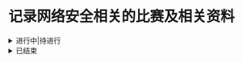# 记录网络安全相关的比赛及相关资料

<details>
 <summary>进行中|待进行</summary>  
</details>

<details>
<summary>已结束</summary>

1. 【2023】天池.ICDAR2023.阿里安全.挑战赛：篡改文本检测 [[赛道一](https://tianchi.aliyun.com/competition/entrance/532048/introduction)][[赛道二](https://tianchi.aliyun.com/competition/entrance/532052/introduction)]，**已结束**，赛事：20230215~20230331
   
2.
   <details><summary>【2022】天池 . 天池 . 阿里云webshell文本检测大赛，**已结束**，初赛：2022.10.24~2022.11.25</summary>
    
     [[赛事官网](https://tianchi.aliyun.com/competition/entrance/532035/introduction)]
    * 阿里云webshell文本检测算法赛 [[第8名方案开源code](https://github.com/yemoli/AMWD_2022_WEBSHELL)]
   </details>

3. 【2022】DataCon.大数据安全分析竞赛 [[赛事官网](https://datacon.qianxin.com/datacon2022)]，**已结束**，2022.12.01~2022.12.10
      
4.
   <details>
    <summary>【2022】DataFountain.Web攻击检测与分类识别，**已结束**， 2022.8.20~2022.11.18</summary>
    
   * [[赛事官网](https://www.datafountain.cn/competitions/596)]
   * web攻击检测分类与识别[[baseline TFIDF+简单特征](https://github.com/XMoyas/competition_baselines/tree/master/competitions/2022ccf_web_attack_detect)]
   * web攻击检测分类与识别[[一等奖方案](https://mp.weixin.qq.com/s/uatRcu2PqfOT_RgwzpCm1g)]
   * web攻击检测分类与识别[[二等奖方案](https://mp.weixin.qq.com/s/AejA41vBqyVDjIswpdiU6Q)]
   * web攻击检测分类与识别[[二等奖方案](https://mp.weixin.qq.com/s/Q4G3muIxGPIcVB99cqJ-1w)]
   * web攻击检测分类与识别[[三等奖方案](https://mp.weixin.qq.com/s/mKefBBSleFBjjbkgOEPdkw)]
   * web攻击检测分类与识别[[三等奖方案](https://mp.weixin.qq.com/s/VFJqup1bcU2g-i8jZT70Bg)]
   * web攻击检测分类与识别[[rank23代码](https://github.com/XFR1998/CCF-BDCI2022-Web-Attack-Detection-and-Classification)]
   </details>

5.
   <details>
   <summary>【2022】DataFountain.大数据平台安全事件检测与分类识别，**已结束**，2022.8.20~2022.11</summary>
    
   [[赛事官网](https://www.datafountain.cn/competitions/595)]
   * 大数据平台安全事件检测与分类识别赛题[[一等奖方案](https://mp.weixin.qq.com/s/K4rpULSzvxQ49q1ueE30Ww)]
   * 大数据平台安全事件检测与分类识别赛题[[二等奖方案](https://mp.weixin.qq.com/s/TSplLF1t7mG_YJaNMqCxQg)]
   * 大数据平台安全事件检测与分类识别赛题[[二等奖方案](https://mp.weixin.qq.com/s/3-Pf8GcvXTYd7PuV7kfUmw)]
   * 大数据平台安全事件检测与分类识别赛题[[三等奖方案](https://mp.weixin.qq.com/s/MAG1TixW5rE6X6v8ujirfA)]
   * 大数据平台安全事件检测与分类识别赛题[[三等奖方案](https://mp.weixin.qq.com/s/j4cPpNAZElYHWDA-yhGxaA)]
   </details>
   
7.
   <details>
   <summary>【2022】DataFountain.基于人工智能的漏洞数据分类，**已结束**，2022.8.20~2022.11</summary>
    
    [[赛事官网](https://www.datafountain.cn/competitions/594)]
    * 基于人工智能的漏洞数据分类[[一等奖方案](https://mp.weixin.qq.com/s/qahwc8w5FWVP7EBvac81jA)]
    * 基于人工智能的漏洞数据分类[[二等奖方案](https://mp.weixin.qq.com/s/1u3vr-Hkeu3vrmZn62HF7w)]
    * 基于人工智能的漏洞数据分类[[三等奖方案](https://mp.weixin.qq.com/s/J5Dx6EFsh5dQwpK7jwRXtA)]
   </details>
   
8.
   <details>
    <summary>【2022】DataFountain.Linux跨平台二进制函数识别，**已结束**，2022.8.20~2022.11</summary>
    
    [[赛事官网](https://www.datafountain.cn/competitions/593)]
   </details>
